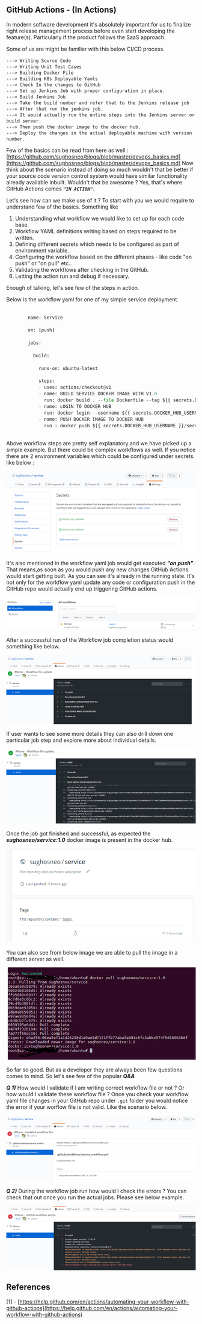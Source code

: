 ##  GitHub Actions - (In Actions)

In modern software development it's absolutely important for us to finalize right release management process before 
even start developing the feature(s). Particularly if the product follows the SaaS approach.

Some of us are might be familiar with this below CI/CD process.

    ---> Writing Source Code 
    ---> Writing Unit Test Cases 
    ---> Building Docker File
    ---> Building K8s Deployable Yamls      
    ---> Check In the changes to GitHub
    ---> Set up Jenkins Job with proper configuration in place.
    ---> Build Jenkins Job
    ---> Take the build number and refer that to the Jenkins release job
    ---> After that run the jenkins job.
    ---> It would actually run the entire steps into the Jenkins server or build server. 
    ---> Then push the docker image to the docker hub.
    ---> Deploy the changes in the actual deployable machine with version number.    

Few of the basics can be read from here as well : [https://github.com/sughosneo/blogs/blob/master/devops_basics.md](https://github.com/sughosneo/blogs/blob/master/devops_basics.md)
Now think about the scenario instead of doing so much wouldn't that be better if your source code version control system would have similar functionality already available inbuilt. 
Wouldn't that be awesome ? Yes, that's where GitHub Actions comes ***```"IN ACTION"```***.

Let's see how can we make use of it ? To start with you we would require to understand few of the basics. Something like  
 
1) Understanding what workflow we would like to set up for each code base. 
2) Workflow YAML definitions writing based on steps required to be written.
3) Defining different secrets which needs to be configured as part of environment variable.
4) Configuring the workflow based on the different phases - like code "on push" or "on pull" etc..
5) Validating the workflows after checking in the GitHub.
6) Letting the action run and debug if necessary.   

Enough of talking, let's see few of the steps in action. 

Below is the workflow yaml for one of my simple service deployment.

```python

        name: Service

        on: [push]
        
        jobs:
        
          build:
        
            runs-on: ubuntu-latest
        
            steps:
            - uses: actions/checkout@v1
            - name: BUILD SERVICE DOCKER IMAGE WITH V1.0
              run: docker build . --file Dockerfile --tag ${{ secrets.DOCKER_HUB_USERNAME }}/service:1.0
            - name: LOGIN TO DOCKER HUB
              run: docker login --username ${{ secrets.DOCKER_HUB_USERNAME }} --password ${{ secrets.DOCKER_HUB_PASSWORD }}
            - name: PUSH DOCKER IMAGE TO DOCKER HUB
              run : docker push ${{ secrets.DOCKER_HUB_USERNAME }}/service:1.0
        
``` 
Above workflow steps are pretty self explanatory and we have picked up a simple example. But there could be complex workflows as well.
If you notice there are 2 environment variables which could be configured under secrets. like below :

![Github Workflow Secret Configuration](./images/github_actions_3.png)

It's also mentioned in the workflow yaml job would get executed ***"on push"***. That means,as soon as you would push any new changes GitHub Actions would start getting built.
As you can see it's already in the running state. It's not only for the workflow yaml update any code or configuration push in the GitHub repo would actually end up triggering GitHub actions.  

![Github Workflow Job Start](./images/github_action_6.png)

After a successful run of the Workflow job completion status would something like below.

![Github Workflow Job Start](./images/github_action_8.png)

If user wants to see some more details they can also drill down one particular job step and explore more about individual details. 

![Github Workflow Job Start](./images/github_action_9.png)

Once the job got finished and successful, as expected the ***sughosneo/service:1.0*** docker image is present in the docker hub.

![Github Workflow Job Start](./images/gihub_action_10.png)

You can also see from below image we are able to pull the image in a different server as well.

![Github Workflow Job Start](./images/github_action_11.png)

So far so good. But as a developer they are always been few questions comes to mind. So let's see few of the popular ***Q&A***  

***Q 1)*** How would I validate if I am writing correct workflow file or not ? Or how would I validate these workflow file ?
Once you check your workflow yaml file changes in your GitHub repo under ```.git``` folder you would notice the error if your worflow file is not valid.
Like the scenario below.

![Github Workflow Secret Configuration](./images/github_action_7.png)

***Q 2)*** During the workflow job run how would I check the errors ? 
You can check that out once you run the actual jobs. Please see below example.

![Github Wokflow Failure](./images/github_action_4.png)

References 
-----------------

[1] - [https://help.github.com/en/actions/automating-your-workflow-with-github-actions](https://help.github.com/en/actions/automating-your-workflow-with-github-actions)




